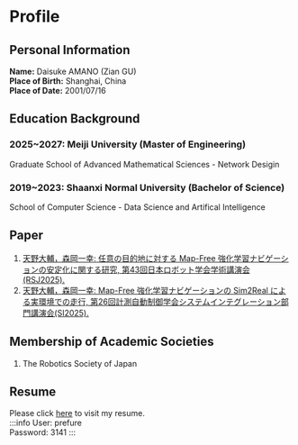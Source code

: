 # Profile
## Personal Information
**Name:** Daisuke AMANO (Zian GU)  
**Place of Birth:** Shanghai, China  
**Place of Date:** 2001/07/16

## Education Background
### 2025~2027: Meiji University (Master of Engineering)
Graduate School of Advanced Mathematical Sciences - Network Desigin

### 2019~2023: Shaanxi Normal University (Bachelor of Science)
School of Computer Science - Data Science and Artifical Intelligence


## Paper
1. [天野大輔，森岡一幸: 任意の目的地に対する Map-Free 強化学習ナビゲーションの安定化に関する研究, 第43回日本ロボット学会学術講演会 (RSJ2025).](#)
2. [天野大輔，森岡一幸: Map-Free 強化学習ナビゲーションの Sim2Real による実環境での走行, 第26回計測自動制御学会システムインテグレーション部門講演会(SI2025).](#TODO)

## Membership of Academic Societies
1. The Robotics Society of Japan

## Resume
Please click [here](https://resume.prefure.com) to visit my resume.   
:::info
User: prefure   
Password: 3141
:::